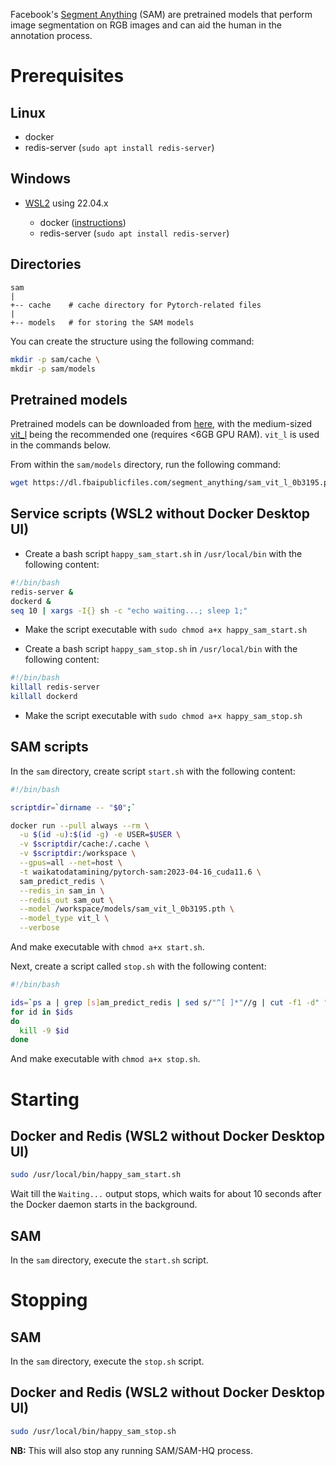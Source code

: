 Facebook's [Segment Anything](https://ai.facebook.com/research/publications/segment-anything/) (SAM)
are pretrained models that perform image segmentation on RGB images and can aid
the human in the annotation process.

# Prerequisites

## Linux

* docker
* redis-server (`sudo apt install redis-server`)
  
## Windows

* [WSL2](wsl2.md) using 22.04.x
  
    * docker ([instructions](https://www.data-mining.co.nz/applied-deep-learning/windows/))
    * redis-server (`sudo apt install redis-server`)

## Directories
  
```
sam
|
+-- cache    # cache directory for Pytorch-related files 
|
+-- models   # for storing the SAM models
```

You can create the structure using the following command:
  
```bash
mkdir -p sam/cache \
mkdir -p sam/models 
```

## Pretrained models

Pretrained models can be downloaded from [here](https://github.com/facebookresearch/segment-anything),
with the medium-sized [vit_l](https://dl.fbaipublicfiles.com/segment_anything/sam_vit_l_0b3195.pth) 
being the recommended one (requires <6GB GPU RAM). `vit_l` is used in the commands below.

From within the `sam/models` directory, run the following command:

```bash
wget https://dl.fbaipublicfiles.com/segment_anything/sam_vit_l_0b3195.pth
```

## Service scripts (WSL2 without Docker Desktop UI)
  
* Create a bash script `happy_sam_start.sh` in `/usr/local/bin` with the following content:
    
```bash
#!/bin/bash
redis-server &
dockerd &
seq 10 | xargs -I{} sh -c "echo waiting...; sleep 1;"
```
    
* Make the script executable with `sudo chmod a+x happy_sam_start.sh`

* Create a bash script `happy_sam_stop.sh` in `/usr/local/bin` with the following content:

```bash
#!/bin/bash
killall redis-server
killall dockerd
```
    
* Make the script executable with `sudo chmod a+x happy_sam_stop.sh`

## SAM scripts

In the `sam` directory, create script `start.sh` with the following content:

```bash
#!/bin/bash

scriptdir=`dirname -- "$0";`

docker run --pull always --rm \
  -u $(id -u):$(id -g) -e USER=$USER \
  -v $scriptdir/cache:/.cache \
  -v $scriptdir:/workspace \
  --gpus=all --net=host \
  -t waikatodatamining/pytorch-sam:2023-04-16_cuda11.6 \
  sam_predict_redis \
  --redis_in sam_in \
  --redis_out sam_out \
  --model /workspace/models/sam_vit_l_0b3195.pth \
  --model_type vit_l \
  --verbose
```

And make executable with `chmod a+x start.sh`.

Next, create a script called `stop.sh` with the following content:

```bash
#!/bin/bash

ids=`ps a | grep [s]am_predict_redis | sed s/"^[ ]*"//g | cut -f1 -d" "`
for id in $ids
do
  kill -9 $id
done
```

And make executable with `chmod a+x stop.sh`.


# Starting

## Docker and Redis (WSL2 without Docker Desktop UI)

```bash
sudo /usr/local/bin/happy_sam_start.sh
```

Wait till the `Waiting...` output stops, which waits for about 10 seconds
after the Docker daemon starts in the background.

## SAM

In the `sam` directory, execute the `start.sh` script.

# Stopping

## SAM

In the `sam` directory, execute the `stop.sh` script.

## Docker and Redis (WSL2 without Docker Desktop UI)

```bash
sudo /usr/local/bin/happy_sam_stop.sh
```

**NB:** This will also stop any running SAM/SAM-HQ process. 
